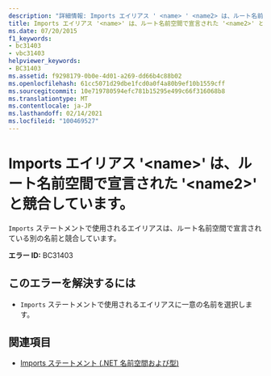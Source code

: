 ```yaml
---
description: "詳細情報: Imports エイリアス ' <name> ' <name2> は、ルート名前空間で宣言された ' ' と競合します。"
title: Imports エイリアス '<name>' は、ルート名前空間で宣言された '<name2>' と競合しています。
ms.date: 07/20/2015
f1_keywords:
- bc31403
- vbc31403
helpviewer_keywords:
- BC31403
ms.assetid: f9298179-0b0e-4d01-a269-dd66b4c88b02
ms.openlocfilehash: 61cc5071d29dbe1fcd0a0f4a80b9ef10b1559cff
ms.sourcegitcommit: 10e719780594efc781b15295e499c66f316068b8
ms.translationtype: MT
ms.contentlocale: ja-JP
ms.lasthandoff: 02/14/2021
ms.locfileid: "100469527"
---
```

# <a name="imports-alias-name-conflicts-with-name2-declared-in-the-root-namespace"></a>Imports エイリアス '\<name>' は、ルート名前空間で宣言された '\<name2>' と競合しています。

`Imports` ステートメントで使用されるエイリアスは、ルート名前空間で宣言されている別の名前と競合しています。  
  
 **エラー ID:** BC31403  
  
## <a name="to-correct-this-error"></a>このエラーを解決するには  
  
- `Imports` ステートメントで使用されるエイリアスに一意の名前を選択します。  
  
## <a name="see-also"></a>関連項目

- [Imports ステートメント (.NET 名前空間および型)](../language-reference/statements/imports-statement-net-namespace-and-type.md)

